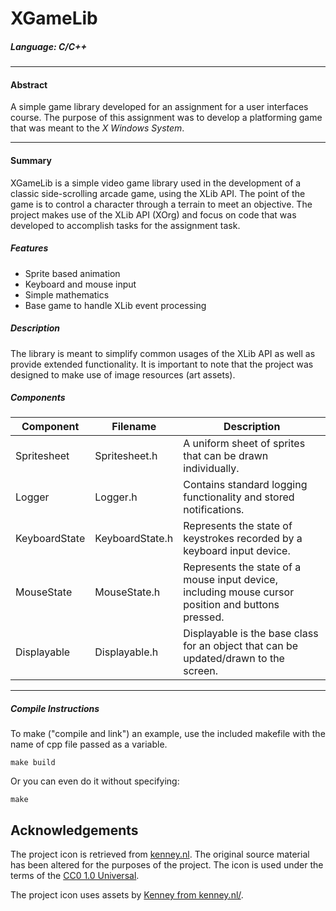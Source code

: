 # XGameLib #
##### Language: C/C++
***
#### Abstract
A simple game library developed for an assignment for a user interfaces course.  The purpose of this assignment was to develop a platforming game that was meant to the *X Windows System*.  

***
#### Summary

XGameLib is a simple video game library used in the development of a classic side-scrolling arcade game, using the XLib API.  The point of the game is to control a character through a terrain to meet an objective. The project makes use of the XLib API (XOrg) and focus on code that was developed to accomplish tasks for the assignment task.  

##### Features

* Sprite based animation
* Keyboard and mouse input
* Simple mathematics
* Base game to handle XLib event processing

##### Description
The library is meant to simplify common usages of the XLib API as well as provide extended functionality. 
It is important to note that the project was designed to make use of image resources (art assets).  

##### Components

| **Component** | **Filename**	| **Description**		 							|
| ----------|-----------| ------------- 								|
| Spritesheet   | Spritesheet.h        | A uniform sheet of sprites that can be drawn individually.    |
| Logger   | Logger.h        | Contains standard logging functionality and stored notifications.    |  
| KeyboardState   | KeyboardState.h        | Represents the state of keystrokes recorded by a keyboard input device.    |  
| MouseState   | MouseState.h        | Represents the state of a mouse input device, including mouse cursor position and buttons pressed.    |  
| Displayable   | Displayable.h        | Displayable is the base class for an object that can be updated/drawn to the screen.    |  

---

##### Compile Instructions

To make ("compile and link") an example, use the included makefile with 
the name of cpp file passed as a variable. 

	make build
	
Or you can even do it without specifying:

	make

## Acknowledgements

The project icon is retrieved from [kenney.nl](docs/icon/icon.json). The original source material has been altered for the purposes of the project. The icon is used under the terms of the [CC0 1.0 Universal](https://creativecommons.org/publicdomain/zero/1.0/).

The project icon uses assets by [Kenney from kenney.nl/](http://kenney.nl/assets/platformer-art-deluxe).